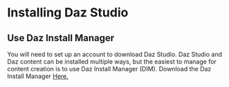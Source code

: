 # Installing Daz Studio

## Use Daz Install Manager
You will need to set up an account to download Daz Studio. Daz Studio and Daz content can be installed multiple ways, but the easiest to manage for content creation is to use Daz Install Manager (DIM). 
Download the Daz Install Manager [Here.](https://www.daz3d.com/install-manager-info)
